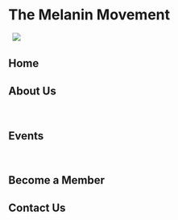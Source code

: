 <!DOCFILE html>
  <head>  
    <title>The Melanin Movement</title>
  </head>
  
<p>  
  <h1>The Melanin Movement</h1> 
    <img src="http://media1.s-nbcnews.com/j/newscms/2016_02/1374066/160112-obama-1101p_1d16238ca868f5d9b1eb70c950d8f03f.nbcnews-fp-1200-800.jpg">
    <!-- <video> src="https://www.youtube.com/embed/E_5jIt0f5Z4" width="560" height="315" "controls"</video> -->
    <!--<<iframe width="560" height="315" src="https://www.youtube.com/embed/E_5jIt0f5Z4" frameborder="0" gesture="media"   allowfullscreen></iframe> -->
  
  <div id="introduction">
    <h2>Home</h2>
    <h2>About Us</h2> 
  </div>
  
  <div id="Events">
    <h2>Events</h2>  
  </div>
  
  <div id="Member">
    <h2>Become a Member</h2>  
  </div>
  
  <div id="Contact">
    <h2>Contact Us</h2>
  </div>
</p>
